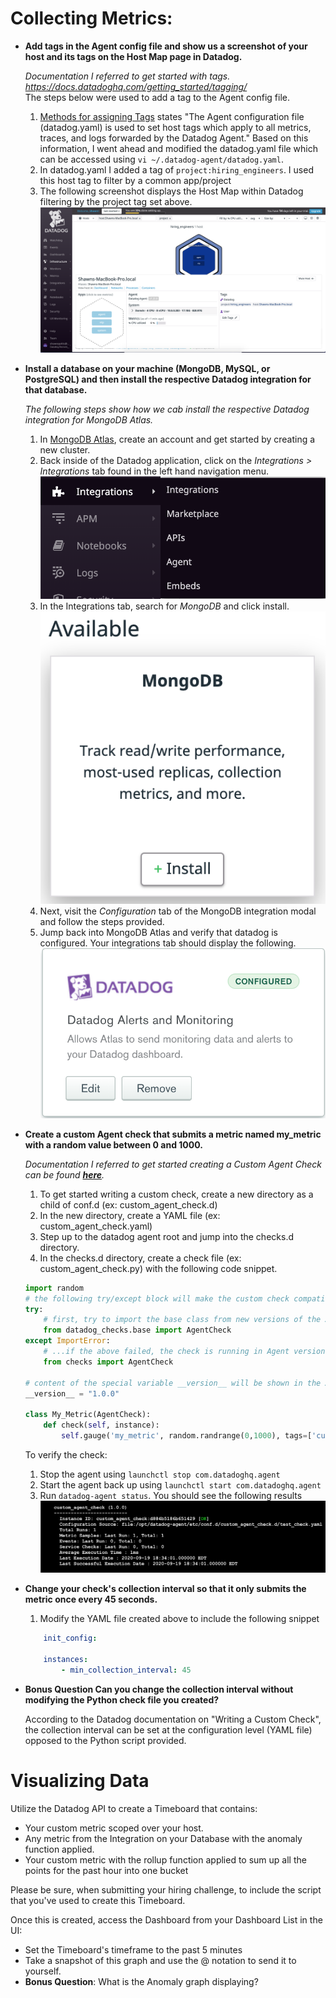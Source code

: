 # Collecting Metrics:
* **Add tags in the Agent config file and show us a screenshot of your host and its tags on the Host Map page in Datadog.**
    
    _Documentation I referred to get started with tags. https://docs.datadoghq.com/getting_started/tagging/_    
    The steps below were used to add a tag to the Agent config file.
    1. [Methods for assigning Tags](http://google.com) states "The Agent configuration file (datadog.yaml) is used to set host tags which apply to all metrics, traces, and logs forwarded by the Datadog Agent." Based on this information, I went ahead and modified the datadog.yaml file which can be accessed using `vi ~/.datadog-agent/datadog.yaml`. 
    2. In datadog.yaml I added a tag of `project:hiring_engineers`. I used this host tag to filter by a common app/project
    3. The following screenshot displays the Host Map within Datadog filtering by the project tag set above.
    ![Image of host map](./img/host_map.png)   

    

* **Install a database on your machine (MongoDB, MySQL, or PostgreSQL) and then install the respective Datadog integration for that database.**
    
    _The following steps show how we cab install the respective Datadog integration for MongoDB Atlas._

    1. In [MongoDB Atlas](https://www.mongodb.com/cloud/atlas/register), create an account and get started by creating a new cluster.
    2. Back inside of the Datadog application, click on the *Integrations > Integrations* tab found in the left hand navigation menu.
    ![Image of integrations tab](./img/integrations_tab.png)
    3. In the Integrations tab, search for _MongoDB_ and click install.
    ![Image of MongoDB Atlas Install](./img/mongodb_install.png)
    4. Next, visit the *Configuration* tab of the MongoDB integration modal and follow the steps provided. 
    5. Jump back into MongoDB Atlas and verify that datadog is configured. Your integrations tab should display the following.
    ![Image of MongoDB Atlas](./img/mongodbatlas_configured.png)

* **Create a custom Agent check that submits a metric named my_metric with a random value between 0 and 1000.**

    _Documentation I referred to get started creating a Custom Agent Check can be found **[here](https://docs.datadoghq.com/developers/write_agent_check/?tab=agentv6v7#should-you-write-an-agent-check-or-an-integration)**._ 

    1. To get started writing a custom check, create a new directory as a child of conf.d (ex: custom_agent_check.d)
    2. In the new directory, create a YAML file (ex: custom_agent_check.yaml)
    3. Step up to the datadog agent root and jump into the checks.d directory.
    4. In the checks.d directory, create a check file (ex: custom_agent_check.py) with the following code snippet.
    ```python
    import random
    # the following try/except block will make the custom check compatible with any Agent version
    try:
        # first, try to import the base class from new versions of the Agent...
        from datadog_checks.base import AgentCheck
    except ImportError:
        # ...if the above failed, the check is running in Agent version < 6.6.0
        from checks import AgentCheck

    # content of the special variable __version__ will be shown in the Agent status page
    __version__ = "1.0.0"

    class My_Metric(AgentCheck):
        def check(self, instance):
            self.gauge('my_metric', random.randrange(0,1000), tags=['custom_agent_check:test_check'])
    ```

    To verify the check:
    1. Stop the agent using ```launchctl stop com.datadoghq.agent```
    2. Start the agent back up using ```launchctl start com.datadoghq.agent```
    3. Run ```datadog-agent status```. You should see the following results
    ![Image of custom agent](./img/custom_agent_check.png)

* **Change your check's collection interval so that it only submits the metric once every 45 seconds.**
    
    1. Modify the YAML file created above to include the following snippet
    ```yaml
        init_config:

        instances:
            - min_collection_interval: 45 
    ```
* **Bonus Question Can you change the collection interval without modifying the Python check file you created?**

    According to the Datadog documentation on "Writing a Custom Check", the collection interval can be set at the configuration level (YAML file) opposed to the Python script provided.

# Visualizing Data

Utilize the Datadog API to create a Timeboard that contains:

* Your custom metric scoped over your host.
* Any metric from the Integration on your Database with the anomaly function applied.
* Your custom metric with the rollup function applied to sum up all the points for the past hour into one bucket

Please be sure, when submitting your hiring challenge, to include the script that you've used to create this Timeboard.

Once this is created, access the Dashboard from your Dashboard List in the UI:

* Set the Timeboard's timeframe to the past 5 minutes
* Take a snapshot of this graph and use the @ notation to send it to yourself.
* **Bonus Question**: What is the Anomaly graph displaying?